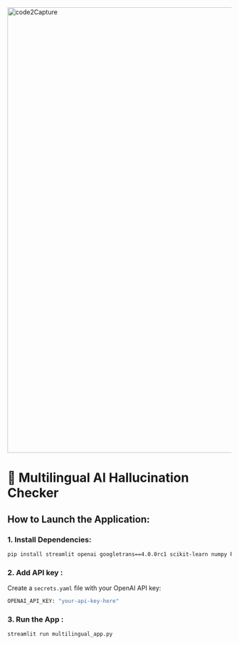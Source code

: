
<img width="1000" alt="code2Capture" src="https://github.com/user-attachments/assets/0f694b6c-4d3f-4f0c-bd40-051951e4bc2f" />

# 🎈 Multilingual AI Hallucination Checker

## How to Launch the Application:

### 1. Install Dependencies:
```bash
pip install streamlit openai googletrans==4.0.0rc1 scikit-learn numpy PyYAML
```
### 2. Add API key :
Create a `secrets.yaml` file with your OpenAI API key:

```bash
OPENAI_API_KEY: "your-api-key-here"
```
### 3. Run the App :

```bash
streamlit run multilingual_app.py
```
